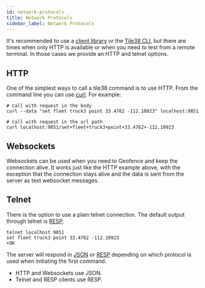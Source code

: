 ```yaml
---
id: network-protocols
title: Network Protocols
sidebar_label: Network Protocols
---
```




It's recommended to use a [client library](../topics/client-libraries.md) or the [Tile38 CLI](../topics/command-line-interface.md), but there are times when only HTTP is available or when you need to test from a remote terminal. In those cases we provide an HTTP and telnet options.

## HTTP

One of the simplest ways to call a tile38 command is to use HTTP. From the command line you can use [curl](https://curl.haxx.se/). For example:

```plaintext
# call with request in the body
curl --data "set fleet truck3 point 33.4762 -112.10923" localhost:9851

# call with request in the url path
curl localhost:9851/set+fleet+truck3+point+33.4762+-112.10923
```

## Websockets

Websockets can be used when you need to Geofence and keep the connection alive. It works just like the HTTP example above, with the exception that the connection stays alive and the data is sent from the server as text websocket messages.

## Telnet

There is the option to use a plain telnet connection. The default output through telnet is [RESP](http://redis.io/topics/protocol).

```plaintext
telnet localhost 9851
set fleet truck3 point 33.4762 -112.10923
+OK

```

The server will respond in [JSON](http://json.org) or [RESP](http://redis.io/topics/protocol) depending on which protocol is used when initiating the first command.

- HTTP and Websockets use JSON.
- Telnet and RESP clients use RESP.
